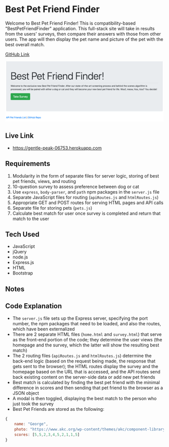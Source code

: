# Best Pet Friend Finder

Welcome to Best Pet Friend Finder! This is compatibility-based "BestPetFriendFinder" application. This full-stack site will take in results from the users' surveys, then compare their answers with those from other users. The app will then display the pet name and picture of the pet with the best overall match.


[GitHub Link](https://github.com/gwyscaver/friendfinder)

![App Pic](assets/images/bestpetfriendfinder.jpg)

## Live Link
- https://gentle-peak-06753.herokuapp.com



## Requirements
1. Modularity in the form of separate files for server logic, storing of best pet friends, views, and routing
2. 10-question survey to assess preference between dog or cat
3. Use `express`, `body-parser`, and `path` npm packages in the `server.js` file
4. Separate JavaScript files for routing (`apiRoutes.js` and `htmlRoutes.js`)
5. Appropriate GET and POST routes for serving HTML pages and API calls
6. Separate file for storing pets (`pets.js`)
7. Calculate best match for user once survey is completed and return that match to the user


## Tech Used
* JavaScript
* jQuery
* node.js
* Express.js
* HTML
* Bootstrap


## Notes

## Code Explanation
* The `server.js` file sets up the Express server, specifying the port number, the npm packages that need to be loaded, and also        the routes, which have been externalized
* There are 2 separate HTML files (`home.html` and `survey.html`) that serve as the front-end portion of the code; they determine       the user views (the homepage and the survey, which the latter will show the resulting best match)
* The 2 routing files (`apiRoutes.js` and `htmlRoutes.js`) determine the back-end logic (based on the request being made, the           response that gets sent to the browser); the HTML routes display the survey and the homepage based on the URL that is              accessed, and the API routes send back existing content on the server-side data or add new pet friends
* Best match is calculated by finding the best pet friend with the minimal difference in scores and then sending that pet friend        to the browser as a JSON object
* A modal is then toggled, displaying the best match to the person who just took the survey
* Best Pet Friends are stored as the following:

```js
{
	name: "George",
	photo: "https://www.akc.org/wp-content/themes/akc/component-library/assets/img/welcome.jpg",
	scores: [5,5,2,3,4,5,2,1,1,5]
}
```


